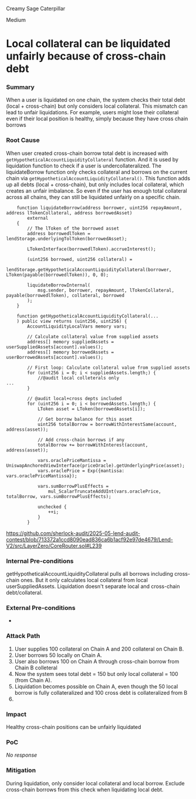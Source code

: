 Creamy Sage Caterpillar

Medium

# Local collateral can be liquidated unfairly because of cross-chain debt

### Summary

When a user is liquidated on one chain, the system checks their total debt (local + cross-chain) but only considers local collateral. This mismatch can lead to unfair liquidations. For example, users might lose their collateral even if their local position is healthy, simply because they have cross chain borrows



### Root Cause

When user created cross-chain borrow total debt is increased with `getHypotheticalAccountLiquidityCollateral` function. And it is used by liquidation function to check if a user is undercollateralized.
The liquidateBorrow function only checks collateral and borrows on the current chain via `getHypotheticalAccountLiquidityCollateral()`. This function adds up all debts (local + cross-chain), but only includes local collateral, which creates an unfair imbalance. So even if the user has enough total collateral across all chains, they can still be liquidated unfairly on a specific chain. 

```solidity
    function liquidateBorrow(address borrower, uint256 repayAmount, address lTokenCollateral, address borrowedAsset)
        external
    {
        // The lToken of the borrowed asset
        address borrowedlToken = lendStorage.underlyingTolToken(borrowedAsset);

        LTokenInterface(borrowedlToken).accrueInterest();

        (uint256 borrowed, uint256 collateral) =
            lendStorage.getHypotheticalAccountLiquidityCollateral(borrower, LToken(payable(borrowedlToken)), 0, 0);

        liquidateBorrowInternal(
            msg.sender, borrower, repayAmount, lTokenCollateral, payable(borrowedlToken), collateral, borrowed
        );
    }

    function getHypotheticalAccountLiquidityCollateral(...
    ) public view returns (uint256, uint256) {
        AccountLiquidityLocalVars memory vars;

        // Calculate collateral value from supplied assets
        address[] memory suppliedAssets = userSuppliedAssets[account].values();
        address[] memory borrowedAssets = userBorrowedAssets[account].values();

        // First loop: Calculate collateral value from supplied assets
        for (uint256 i = 0; i < suppliedAssets.length;) {
            //@audit local colleterals only 
...
        }

        // @audit local+cross depts included
        for (uint256 i = 0; i < borrowedAssets.length;) {
            LToken asset = LToken(borrowedAssets[i]);

            // Get borrow balance for this asset
            uint256 totalBorrow = borrowWithInterestSame(account, address(asset));

            // Add cross-chain borrows if any
            totalBorrow += borrowWithInterest(account, address(asset));

            vars.oraclePriceMantissa = UniswapAnchoredViewInterface(priceOracle).getUnderlyingPrice(asset);
            vars.oraclePrice = Exp({mantissa: vars.oraclePriceMantissa});

            vars.sumBorrowPlusEffects =
                mul_ScalarTruncateAddUInt(vars.oraclePrice, totalBorrow, vars.sumBorrowPlusEffects);

            unchecked {
                ++i;
            }
        }

```

https://github.com/sherlock-audit/2025-05-lend-audit-contest/blob/713372a1ccd8090ead836ca6b1acf92e97de4679/Lend-V2/src/LayerZero/CoreRouter.sol#L239

### Internal Pre-conditions

getHypotheticalAccountLiquidityCollateral pulls all borrows including cross-chain ones.
But it only calculates local collateral from local userSuppliedAssets.
Liquidation doesn't separate local and cross-chain debt/collateral.



### External Pre-conditions

-

### Attack Path

1. User supplies 100 collateral on Chain A and 200 collateral on Chain B.
2. User borrows 50 locally on Chain A.
3. User also borrows 100 on Chain A through cross-chain borrow from Chain B colleteral
4. Now the system sees total debt = 150 but only local collateral = 100 (from Chain A).
5. Liquidation becomes possible on Chain A, even though the 50 local borrow is fully collateralized and 100 cross debt is collateralized from B
6. 

### Impact

Healthy cross-chain positions can be unfairly liquidated


### PoC

_No response_

### Mitigation

During liquidation, only consider local collateral and local borrow.
Exclude cross-chain borrows from this check when liquidating local debt.